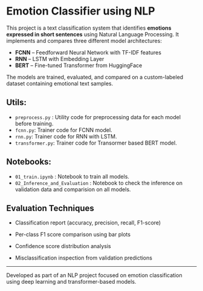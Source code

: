 # Emotion Classifier using NLP

This project is a text classification system that identifies **emotions expressed in short sentences** using Natural Language Processing. It implements and compares three different model architectures:

- **FCNN** – Feedforward Neural Network with TF-IDF features  
- **RNN** – LSTM with Embedding Layer  
- **BERT** – Fine-tuned Transformer from HuggingFace

The models are trained, evaluated, and compared on a custom-labeled dataset containing emotional text samples.


## Utils:

- `preprocess.py` : Utility code for preprocessing data for each model before training.
- `fcnn.py`: Trainer code for FCNN model.
- `rnn.py`: Trainer code for RNN with LSTM.
- `transformer.py`: Trainer code for Transormer based BERT model.

## Notebooks:

- `01_train.ipynb` : Notebook to train all models.
- `02_Inference_and_Evaluation` : Notebook to check the inference on validation data and comparision on all models.


## Evaluation Techniques

- Classification report (accuracy, precision, recall, F1-score)

- Per-class F1 score comparison using bar plots

- Confidence score distribution analysis

- Misclassification inspection from validation predictions


---

Developed as part of an NLP project focused on emotion classification using deep learning and transformer-based models.
